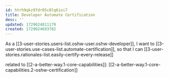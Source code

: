 ```yaml
---
id: htrh9qkz97dr05c8lq6ioi7
title: Developer Automate Certification
desc: ''
updated: 1729024811179
created: 1729024693782
---
```


As a [[3-user-stories.users-list.oshw-user.oshw-developer]],
I want to [[3-user-stories.use-cases-list.automate-certification]],
so that I can [[3-user-stories.rationales-list.easily-certify-every-release]]

related to [[2-a-better-way.1-core-capabilities]]: [[2-a-better-way.1-core-capabilities.2-oshw-certification]]
